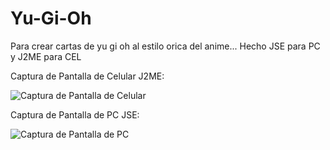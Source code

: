 # Yu-Gi-Oh
Para crear cartas de yu gi oh al estilo orica del anime... Hecho JSE para PC y J2ME para CEL

Captura de Pantalla de Celular J2ME:

![Captura de Pantalla de Celular](https://raw.githubusercontent.com/RicardoValladares/Yu-Gi-Oh/master/ScreenShoot-CEL.png)

Captura de Pantalla de PC JSE:

![Captura de Pantalla de PC](https://raw.githubusercontent.com/RicardoValladares/Yu-Gi-Oh/master/ScreenShoot-PC.png)

